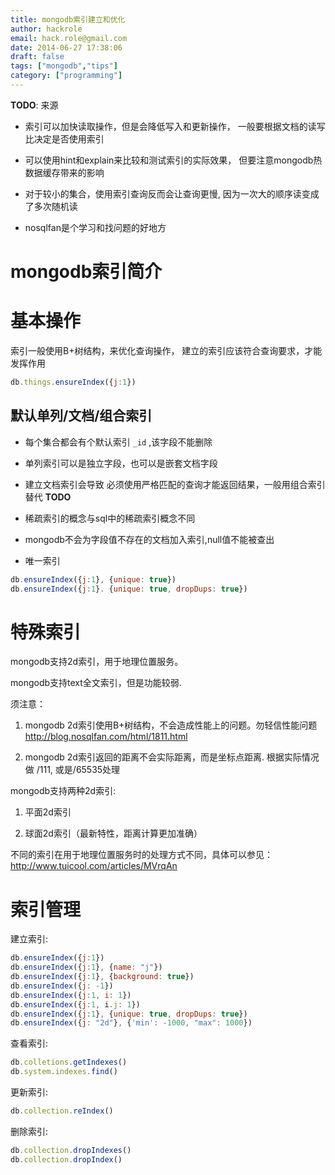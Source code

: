 ```yaml
---
title: mongodb索引建立和优化
author: hackrole
email: hack.role@gmail.com
date: 2014-06-27 17:38:06
draft: false
tags: ["mongodb","tips"]
category: ["programming"]
---
```




**TODO**: 来源

+ 索引可以加快读取操作，但是会降低写入和更新操作，
  一般要根据文档的读写比决定是否使用索引

+ 可以使用hint和explain来比较和测试索引的实际效果，
  但要注意mongodb热数据缓存带来的影响

+ 对于较小的集合，使用索引查询反而会让查询更慢, 因为一次大的顺序读变成了多次随机读

+ nosqlfan是个学习和找问题的好地方

# mongodb索引简介

# 基本操作

索引一般使用B+树结构，来优化查询操作， 建立的索引应该符合查询要求，才能发挥作用
```js
db.things.ensureIndex({j:1})
```



## 默认单列/文档/组合索引

+ 每个集合都会有个默认索引 `_id` ,该字段不能删除

+ 单列索引可以是独立字段，也可以是嵌套文档字段

+ 建立文档索引会导致 必须使用严格匹配的查询才能返回结果，一般用组合索引替代 **TODO**

+ 稀疏索引的概念与sql中的稀疏索引概念不同

+ mongodb不会为字段值不存在的文档加入索引,null值不能被查出

+ 唯一索引

```js
db.ensureIndex({j:1}, {unique: true})
db.ensureIndex({j:1}. {unique: true, dropDups: true})
```

# 特殊索引

mongodb支持2d索引，用于地理位置服务。

mongodb支持text全文索引，但是功能较弱.

须注意：

1) mongodb 2d索引使用B+树结构，不会造成性能上的问题。勿轻信性能问题
   http://blog.nosqlfan.com/html/1811.html

2) mongodb 2d索引返回的距离不会实际距离，而是坐标点距离. 根据实际情况做 /111, 或是/65535处理

mongodb支持两种2d索引:

1) 平面2d索引

2) 球面2d索引（最新特性，距离计算更加准确）

不同的索引在用于地理位置服务时的处理方式不同，具体可以参见：
http://www.tuicool.com/articles/MVrqAn

# 索引管理

建立索引:

```js
db.ensureIndex({j:1})
db.ensureIndex({j:1}, {name: "j"})
db.ensureIndex({j:1}, {background: true})
db.ensureIndex({j: -1})
db.ensureIndex({j:1, i: 1})
db.ensureIndex({j:1, i.j: 1})
db.ensureIndex({j:1}, {unique: true, dropDups: true})
db.ensureIndex({j: "2d"}, {'min': -1000, "max": 1000})
```
查看索引:

```js
db.colletions.getIndexes()
db.system.indexes.find()
```

更新索引:

```js
db.collection.reIndex()
```

删除索引:

```js
db.collection.dropIndexes()
db.collection.dropIndex()
```

